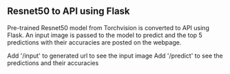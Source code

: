 ## Resnet50 to API using Flask
Pre-trained Resnet50 model from Torchvision is converted to API using Flask. 
An input image is passed to the model to predict and the top 5 predictions with their accuracies are posted on the webpage.

Add '/input' to generated url to see the input image
Add '/predict' to see the predictions and their accuracies
